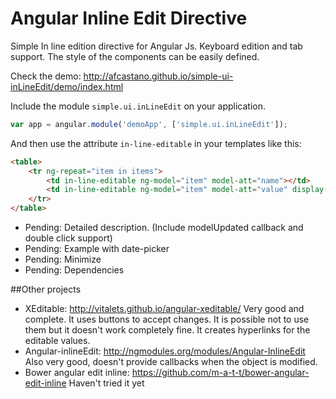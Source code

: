 Angular Inline Edit Directive
==============================

Simple In line edition directive for Angular Js. Keyboard edition and tab support. 
The style of the components can be easily defined.

Check the demo: http://afcastano.github.io/simple-ui-inLineEdit/demo/index.html

Include the module <code>simple.ui.inLineEdit</code> on your application.
```javascript
var app = angular.module('demoApp', ['simple.ui.inLineEdit']);
```

And then use the attribute <code>in-line-editable</code> in your templates like this:
```html
<table>
	<tr ng-repeat="item in items">
		<td in-line-editable ng-model="item" model-att="name"></td>
		<td in-line-editable ng-model="item" model-att="value" display-filter="currency" s-numbers-only="true"></td>
	</tr>
</table>
```

- Pending: Detailed description. (Include modelUpdated callback and double click support)
- Pending: Example with date-picker
- Pending: Minimize
- Pending: Dependencies

##Other projects

- XEditable: http://vitalets.github.io/angular-xeditable/ Very good and complete. It uses buttons to accept changes. It is possible not to use them but it doesn't work completely fine. It creates hyperlinks for the editable values.
- Angular-inlineEdit: http://ngmodules.org/modules/Angular-InlineEdit Also very good, doesn't provide callbacks when the object is modified.
- Bower angular edit inline: https://github.com/m-a-t-t/bower-angular-edit-inline Haven't tried it yet

